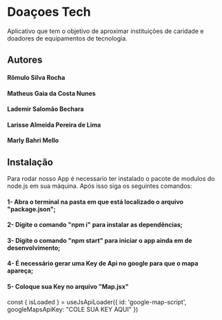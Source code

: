 # Doaçoes Tech

Aplicativo que tem o objetivo de aproximar instituições de caridade e doadores de equipamentos de tecnologia.

## Autores
#### Rômulo Silva Rocha  
#### Matheus Gaia da Costa Nunes
#### Lademir Salomão Bechara
#### Larisse Almeida Pereira de Lima
#### Marly Bahri Mello

## Instalação

Para rodar nosso App é necessario ter instalado o pacote de modulos do node.js em sua máquina.
Após isso siga os seguintes comandos:

#### 1- Abra o terminal na pasta em que está localizado o arquivo "package.json";
#### 2- Digite o comando "npm i" para instalar as dependências;
#### 3- Digite o comando "npm start" para iniciar o app ainda em de desenvolvimento;
#### 4- É necessário gerar uma Key de Api no google para que o mapa apareça;
#### 5- Coloque sua Key no arquivo "Map.jsx"

const { isLoaded } = useJsApiLoader({
    id: 'google-map-script',
    googleMapsApiKey: "COLE SUA KEY AQUI"
  })
